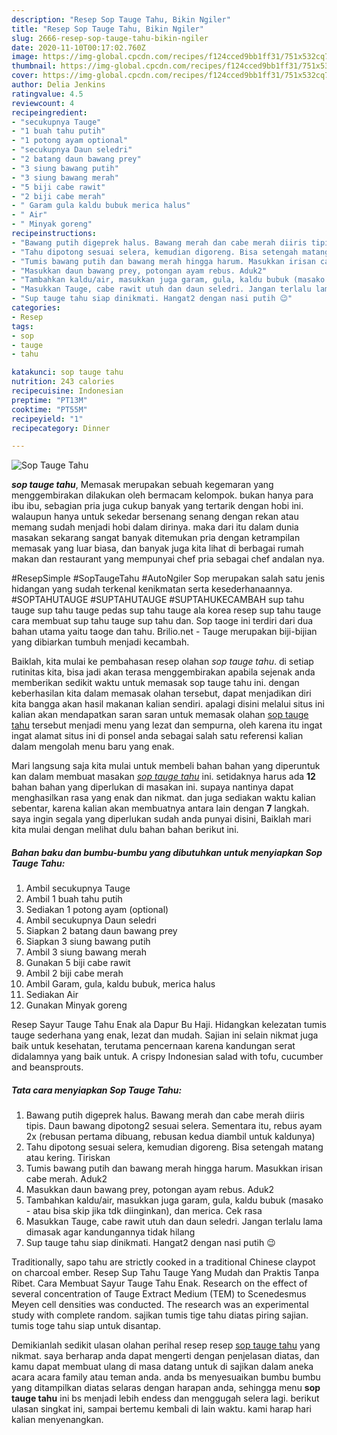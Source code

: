 ```yaml
---
description: "Resep Sop Tauge Tahu, Bikin Ngiler"
title: "Resep Sop Tauge Tahu, Bikin Ngiler"
slug: 2666-resep-sop-tauge-tahu-bikin-ngiler
date: 2020-11-10T00:17:02.760Z
image: https://img-global.cpcdn.com/recipes/f124cced9bb1ff31/751x532cq70/sop-tauge-tahu-foto-resep-utama.jpg
thumbnail: https://img-global.cpcdn.com/recipes/f124cced9bb1ff31/751x532cq70/sop-tauge-tahu-foto-resep-utama.jpg
cover: https://img-global.cpcdn.com/recipes/f124cced9bb1ff31/751x532cq70/sop-tauge-tahu-foto-resep-utama.jpg
author: Delia Jenkins
ratingvalue: 4.5
reviewcount: 4
recipeingredient:
- "secukupnya Tauge"
- "1 buah tahu putih"
- "1 potong ayam optional"
- "secukupnya Daun seledri"
- "2 batang daun bawang prey"
- "3 siung bawang putih"
- "3 siung bawang merah"
- "5 biji cabe rawit"
- "2 biji cabe merah"
- " Garam gula kaldu bubuk merica halus"
- " Air"
- " Minyak goreng"
recipeinstructions:
- "Bawang putih digeprek halus. Bawang merah dan cabe merah diiris tipis. Daun bawang dipotong2 sesuai selera. Sementara itu, rebus ayam 2x (rebusan pertama dibuang, rebusan kedua diambil untuk kaldunya)"
- "Tahu dipotong sesuai selera, kemudian digoreng. Bisa setengah matang atau kering. Tiriskan"
- "Tumis bawang putih dan bawang merah hingga harum. Masukkan irisan cabe merah. Aduk2"
- "Masukkan daun bawang prey, potongan ayam rebus. Aduk2"
- "Tambahkan kaldu/air, masukkan juga garam, gula, kaldu bubuk (masako - atau bisa skip jika tdk diinginkan), dan merica. Cek rasa"
- "Masukkan Tauge, cabe rawit utuh dan daun seledri. Jangan terlalu lama dimasak agar kandungannya tidak hilang"
- "Sup tauge tahu siap dinikmati. Hangat2 dengan nasi putih 😉"
categories:
- Resep
tags:
- sop
- tauge
- tahu

katakunci: sop tauge tahu 
nutrition: 243 calories
recipecuisine: Indonesian
preptime: "PT13M"
cooktime: "PT55M"
recipeyield: "1"
recipecategory: Dinner

---
```



![Sop Tauge Tahu](https://img-global.cpcdn.com/recipes/f124cced9bb1ff31/751x532cq70/sop-tauge-tahu-foto-resep-utama.jpg)

<b><i>sop tauge tahu</i></b>, Memasak merupakan sebuah kegemaran yang menggembirakan dilakukan oleh bermacam kelompok. bukan hanya para ibu ibu, sebagian pria juga cukup banyak yang tertarik dengan hobi ini. walaupun hanya untuk sekedar bersenang senang dengan rekan atau memang sudah menjadi hobi dalam dirinya. maka dari itu dalam dunia masakan sekarang sangat banyak ditemukan pria dengan ketrampilan memasak yang luar biasa, dan banyak juga kita lihat di berbagai rumah makan dan restaurant yang mempunyai chef pria sebagai chef andalan nya.

#ResepSimple #SopTaugeTahu #AutoNgiler Sop merupakan salah satu jenis hidangan yang sudah terkenal kenikmatan serta kesederhanaannya. #SOPTAHUTAUGE #SUPTAHUTAUGE #SUPTAHUKECAMBAH sup tahu tauge sup tahu tauge pedas sup tahu tauge ala korea resep sup tahu tauge cara membuat sup tahu tauge sup tahu dan. Sop taoge ini terdiri dari dua bahan utama yaitu taoge dan tahu. Brilio.net - Tauge merupakan biji-bijian yang dibiarkan tumbuh menjadi kecambah.

Baiklah, kita mulai ke pembahasan resep olahan <i>sop tauge tahu</i>. di setiap rutinitas kita, bisa jadi akan terasa menggembirakan apabila sejenak anda memberikan sedikit waktu untuk memasak sop tauge tahu ini. dengan keberhasilan kita dalam memasak olahan tersebut, dapat menjadikan diri kita bangga akan hasil makanan kalian sendiri. apalagi disini melalui situs ini kalian akan mendapatkan saran saran untuk memasak olahan <u>sop tauge tahu</u> tersebut menjadi menu yang lezat dan sempurna, oleh karena itu ingat ingat alamat situs ini di ponsel anda sebagai salah satu referensi kalian dalam mengolah menu baru yang enak.


Mari langsung saja kita mulai untuk membeli bahan bahan yang diperuntuk kan dalam membuat masakan <u><i>sop tauge tahu</i></u> ini. setidaknya harus ada <b>12</b> bahan bahan yang diperlukan di masakan ini. supaya nantinya dapat menghasilkan rasa yang enak dan nikmat. dan juga sediakan waktu kalian sebentar, karena kalian akan membuatnya antara lain dengan <b>7</b> langkah. saya ingin segala yang diperlukan sudah anda punyai disini, Baiklah mari kita mulai dengan melihat dulu bahan bahan berikut ini.

<!--inarticleads1-->

##### Bahan baku dan bumbu-bumbu yang dibutuhkan untuk menyiapkan Sop Tauge Tahu:

1. Ambil secukupnya Tauge
1. Ambil 1 buah tahu putih
1. Sediakan 1 potong ayam (optional)
1. Ambil secukupnya Daun seledri
1. Siapkan 2 batang daun bawang prey
1. Siapkan 3 siung bawang putih
1. Ambil 3 siung bawang merah
1. Gunakan 5 biji cabe rawit
1. Ambil 2 biji cabe merah
1. Ambil  Garam, gula, kaldu bubuk, merica halus
1. Sediakan  Air
1. Gunakan  Minyak goreng


Resep Sayur Tauge Tahu Enak ala Dapur Bu Haji. Hidangkan kelezatan tumis tauge sederhana yang enak, lezat dan mudah. Sajian ini selain nikmat juga baik untuk kesehatan, terutama pencernaan karena kandungan serat didalamnya yang baik untuk. A crispy Indonesian salad with tofu, cucumber and beansprouts. 

<!--inarticleads2-->

##### Tata cara menyiapkan Sop Tauge Tahu:

1. Bawang putih digeprek halus. Bawang merah dan cabe merah diiris tipis. Daun bawang dipotong2 sesuai selera. Sementara itu, rebus ayam 2x (rebusan pertama dibuang, rebusan kedua diambil untuk kaldunya)
1. Tahu dipotong sesuai selera, kemudian digoreng. Bisa setengah matang atau kering. Tiriskan
1. Tumis bawang putih dan bawang merah hingga harum. Masukkan irisan cabe merah. Aduk2
1. Masukkan daun bawang prey, potongan ayam rebus. Aduk2
1. Tambahkan kaldu/air, masukkan juga garam, gula, kaldu bubuk (masako - atau bisa skip jika tdk diinginkan), dan merica. Cek rasa
1. Masukkan Tauge, cabe rawit utuh dan daun seledri. Jangan terlalu lama dimasak agar kandungannya tidak hilang
1. Sup tauge tahu siap dinikmati. Hangat2 dengan nasi putih 😉


Traditionally, sapo tahu are strictly cooked in a traditional Chinese claypot on charcoal ember. Resep Sup Tahu Tauge Yang Mudah dan Praktis Tanpa Ribet. Cara Membuat Sayur Tauge Tahu Enak. Research on the effect of several concentration of Tauge Extract Medium (TEM) to Scenedesmus Meyen cell densities was conducted. The research was an experimental study with complete random. sajikan tumis tige tahu diatas piring sajian. tumis toge tahu siap untuk disantap. 

Demikianlah sedikit ulasan olahan perihal resep resep <u>sop tauge tahu</u> yang nikmat. saya berharap anda dapat mengerti dengan penjelasan diatas, dan kamu dapat membuat ulang di masa datang untuk di sajikan dalam aneka acara acara family atau teman anda. anda bs menyesuaikan bumbu bumbu yang ditampilkan diatas selaras dengan harapan anda, sehingga menu <b>sop tauge tahu</b> ini bs menjadi lebih endess dan menggugah selera lagi. berikut ulasan singkat ini, sampai bertemu kembali di lain waktu. kami harap hari kalian menyenangkan.
